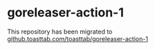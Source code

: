 # goreleaser-action-1
This repository has been migrated to [github.toasttab.com/toasttab/goreleaser-action-1](https://github.toasttab.com/toasttab/goreleaser-action-1)